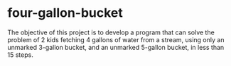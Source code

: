# four-gallon-bucket
The objective of this project is to develop a program that can solve the problem of 2 kids fetching 4 gallons of water from a stream, using only an unmarked 3-gallon bucket, and an unmarked 5-gallon bucket, in less than 15 steps.
